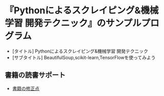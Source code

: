 # 『Pythonによるスクレイピング&amp;機械学習 開発テクニック』のサンプルプログラム

- [タイトル] Pythonによるスクレイピング&amp;機械学習 開発テクニック
- [サブタイトル] BeautifulSoup,scikit-learn,TensorFlowを使ってみよう

## 書籍の読書サポート

- [書籍の修正点](https://kujirahand.com/blog/go.php?740)

